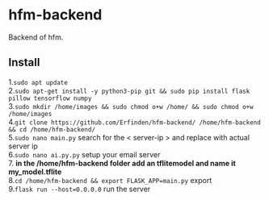 # hfm-backend
Backend of hfm.

## Install
1.`sudo apt update`<br>
2.`sudo apt-get install -y python3-pip git && sudo pip install flask pillow tensorflow numpy` <br>
3.`sudo mkdir /home/images && sudo chmod o+w /home/ && sudo chmod o+w /home/images` <br>
4.`git clone https://github.com/Erfinden/hfm-backend/ /home/hfm-backend && cd /home/hfm-backend/`<br>
5.`sudo nano main.py` search for the < server-ip > and replace with actual server ip<br>
6.`sudo nano ai.py.py` setup your email server <br> 
7. **in the /home/hfm-backend folder add an tflitemodel and name it my_model.tflite**  
8.`cd /home/hfm-backend && export FLASK_APP=main.py` export  <br>
9.`flask run --host=0.0.0.0` run the server <br>


